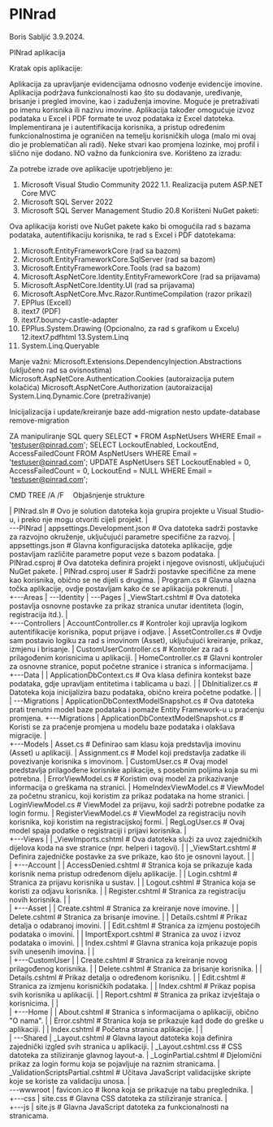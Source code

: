 # PINrad

Boris Sabljić
3.9.2024.

PINrad aplikacija

Kratak opis aplikacije:

Aplikacija za upravljanje evidencijama odnosno vođenje evidencije imovine. 
Aplikacija podržava funkcionalnosti kao što su dodavanje, uređivanje, brisanje i pregled imovine, kao i zaduženja imovine. 
Moguće je pretraživati po imenu korisnika ili nazivu imovine. 
Aplikacija također omogućuje izvoz podataka u Excel i PDF formate te uvoz podataka iz Excel datoteka. 
Implementirana je i autentifikacija korisnika, a pristup određenim funkcionalnostima je ograničen na temelju korisničkih uloga (malo mi ovaj dio je problematičan ali radi).
Neke stvari kao promjena lozinke, moj profil i slično nije dodano. NO važno da funkcionira sve.
Korišteno za izradu:

Za potrebe izrade ove aplikacije upotrjebljeno je:
1. Microsoft Visual Studio Community 2022
1.1. Realizacija putem ASP.NET Core MVC
2. Microsoft SQL Server 2022
3. Microsoft SQL Server Management Studio 20.8
Korišteni NuGet paketi:

Ova aplikacija koristi ove NuGet pakete kako bi omogućila rad s bazama podataka, autentifikaciju korisnika, te rad s Excel i PDF datotekama:
1. Microsoft.EntityFrameworkCore (rad sa bazom)
2. Microsoft.EntityFrameworkCore.SqlServer (rad sa bazom)
3. Microsoft.EntityFrameworkCore.Tools (rad sa bazom)
4. Microsoft.AspNetCore.Identity.EntityFrameworkCore (rad sa prijavama)
5. Microsoft.AspNetCore.Identity.UI (rad sa prijavama)
6. Microsoft.AspNetCore.Mvc.Razor.RuntimeCompilation (razor prikazi)
7. EPPlus (Excell)
8. itext7 (PDF)
9. itext7.bouncy-castle-adapter
11. EPPlus.System.Drawing (Opcionalno, za rad s grafikom u Excelu)
12.itext7.pdfhtml
13.System.Linq
14. System.Linq.Queryable


Manje važni:
Microsoft.Extensions.DependencyInjection.Abstractions (uključeno rad sa ovisnostima)
Microsoft.AspNetCore.Authentication.Cookies (autoraizacija putem kolačića)
Microsoft.AspNetCore.Authorization (autoraizacija)
System.Linq.Dynamic.Core (pretraživanje)

Inicijalizacija i update/kreiranje baze
add-migration nesto
update-database
remove-migration

ZA manipuliranje SQL query
SELECT * FROM AspNetUsers WHERE Email = 'testuser@pinrad.com';
SELECT LockoutEnabled, LockoutEnd, AccessFailedCount FROM AspNetUsers WHERE Email = 'testuser@pinrad.com';
UPDATE AspNetUsers SET LockoutEnabled = 0, AccessFailedCount = 0, LockoutEnd = NULL WHERE Email = 'testuser@pinrad.com';

CMD
TREE /A /F 
Objašnjenje strukture

|   PINrad.sln                           # Ovo je solution datoteka koja grupira projekte u Visual Studio-u, i preko nje mogu otvoriti cijeli projekt.
|   
\---PINrad
    |   appsettings.Development.json      # Ova datoteka sadrži postavke za razvojno okruženje, uključujući parametre specifične za razvoj.
    |   appsettings.json                  # Glavna konfiguracijska datoteka aplikacije, gdje postavljam različite parametre poput veze s bazom podataka.
    |   PINrad.csproj                     # Ova datoteka definira projekt i njegove ovisnosti, uključujući NuGet pakete.
    |   PINrad.csproj.user                # Sadrži postavke specifične za mene kao korisnika, obično se ne dijeli s drugima.
    |   Program.cs                        # Glavna ulazna točka aplikacije, ovdje postavljam kako će se aplikacija pokrenuti.
    |   
    +---Areas
    |   \---Identity
    |       \---Pages
    |               _ViewStart.cshtml     # Ova datoteka postavlja osnovne postavke za prikaz stranica unutar identiteta (login, registracija itd.).
    |               
    +---Controllers
    |       AccountController.cs          # Kontroler koji upravlja logikom autentifikacije korisnika, poput prijave i odjave.
    |       AssetController.cs            # Ovdje sam postavio logiku za rad s imovinom (Asset), uključujući kreiranje, prikaz, izmjenu i brisanje.
    |       CustomUserController.cs       # Kontroler za rad s prilagođenim korisnicima u aplikaciji.
    |       HomeController.cs             # Glavni kontroler za osnovne stranice, poput početne stranice i stranica s informacijama.
    |       
    +---Data
    |   |   ApplicationDbContext.cs       # Ova klasa definira kontekst baze podataka, gdje upravljam entitetima i tablicama u bazi.
    |   |   DbInitializer.cs              # Datoteka koja inicijalizira bazu podataka, obično kreira početne podatke.
    |   |   
    |   \---Migrations
    |       ApplicationDbContextModelSnapshot.cs   # Ova datoteka prati trenutni model baze podataka i pomaže Entity Framework-u u praćenju promjena.
    +---Migrations
    |       ApplicationDbContextModelSnapshot.cs   # Koristi se za praćenje promjena u modelu baze podataka i olakšava migracije.
    |       
    +---Models
    |       Asset.cs                      # Definirao sam klasu koja predstavlja imovinu (Asset) u aplikaciji.
    |       Assignment.cs                 # Model koji predstavlja zadatke ili povezivanje korisnika s imovinom.
    |       CustomUser.cs                 # Ovaj model predstavlja prilagođene korisnike aplikacije, s posebnim poljima koja su mi potrebna.
    |       ErrorViewModel.cs             # Koristim ovaj model za prikazivanje informacija o greškama na stranici.
    |       HomeIndexViewModel.cs         # ViewModel za početnu stranicu, koji koristim za prikaz podataka na home stranici.
    |       LoginViewModel.cs             # ViewModel za prijavu, koji sadrži potrebne podatke za login formu.
    |       RegisterViewModel.cs          # ViewModel za registraciju novih korisnika, koji koristim na registracijskoj formi.
    |       RegLogUser.cs                 # Ovaj model spaja podatke o registraciji i prijavi korisnika.
    |       
    +---Views
    |   |   _ViewImports.cshtml           # Ova datoteka služi za uvoz zajedničkih dijelova koda na sve stranice (npr. helperi i tagovi).
    |   |   _ViewStart.cshtml             # Definira zajedničke postavke za sve prikaze, kao što je osnovni layout.
    |   |   
    |   +---Account
    |   |       AccessDenied.cshtml       # Stranica koja se prikazuje kada korisnik nema pristup određenom dijelu aplikacije.
    |   |       Login.cshtml              # Stranica za prijavu korisnika u sustav.
    |   |       Logout.cshtml             # Stranica koja se koristi za odjavu korisnika.
    |   |       Register.cshtml           # Stranica za registraciju novih korisnika.
    |   |       
    |   +---Asset
    |   |       Create.cshtml             # Stranica za kreiranje nove imovine.
    |   |       Delete.cshtml             # Stranica za brisanje imovine.
    |   |       Details.cshtml            # Prikaz detalja o odabranoj imovini.
    |   |       Edit.cshtml               # Stranica za izmjenu postojećih podataka o imovini.
    |   |       ImportExport.cshtml       # Stranica za uvoz i izvoz podataka o imovini.
    |   |       Index.cshtml              # Glavna stranica koja prikazuje popis svih unesenih imovina.
    |   |       
    |   +---CustomUser
    |   |       Create.cshtml             # Stranica za kreiranje novog prilagođenog korisnika.
    |   |       Delete.cshtml             # Stranica za brisanje korisnika.
    |   |       Details.cshtml            # Prikaz detalja o određenom korisniku.
    |   |       Edit.cshtml               # Stranica za izmjenu korisničkih podataka.
    |   |       Index.cshtml              # Prikaz popisa svih korisnika u aplikaciji.
    |   |       Report.cshtml             # Stranica za prikaz izvještaja o korisnicima.
    |   |       
    |   +---Home
    |   |       About.cshtml              # Stranica s informacijama o aplikaciji, obično "O nama".
    |   |       Error.cshtml              # Stranica koja se prikazuje kad dođe do greške u aplikaciji.
    |   |       Index.cshtml              # Početna stranica aplikacije.
    |   |       
    |   \---Shared
    |           _Layout.cshtml            # Glavna layout datoteka koja definira zajednički izgled svih stranica u aplikaciji.
    |           _Layout.cshtml.css        # CSS datoteka za stiliziranje glavnog layout-a.
    |           _LoginPartial.cshtml      # Djelomični prikaz za login formu koja se pojavljuje na raznim stranicama.
    |           _ValidationScriptsPartial.cshtml   # Učitava JavaScript validacijske skripte koje se koriste za validaciju unosa.
    |           
    \---wwwroot
        |   favicon.ico                   # Ikona koja se prikazuje na tabu preglednika.
        |   
        +---css
        |       site.css                  # Glavna CSS datoteka za stiliziranje stranica.
        |       
        +---js
        |       site.js                   # Glavna JavaScript datoteka za funkcionalnosti na  stranicama.

